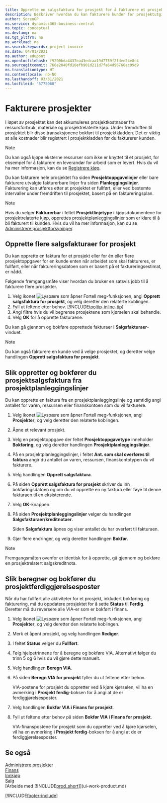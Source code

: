 ```yaml
---
title: Opprette en salgsfaktura for prosjekt for å fakturere et prosjekt | Microsoft-dokumentasjon
description: Beskriver hvordan du kan fakturere kunder for prosjektutgifter etter hvert som et prosjekt skrider frem.
author: SorenGP
ms.service: dynamics365-business-central
ms.topic: conceptual
ms.devlang: na
ms.tgt_pltfrm: na
ms.workload: na
ms.search.keywords: project invoice
ms.date: 04/01/2021
ms.author: edupont
ms.openlocfilehash: f9290bda4437ea43edcaa19d7759f2fdee24e8c4
ms.sourcegitcommit: 766e2840fd16efb901d211d7fa64d96766ac99d9
ms.translationtype: HT
ms.contentlocale: nb-NO
ms.lasthandoff: 03/31/2021
ms.locfileid: "5775068"
---
```

# <a name="invoice-jobs"></a>Fakturere prosjekter
I løpet av prosjektet kan det akkumuleres prosjektkostnader fra ressursforbruk, materiale og prosjektrelaterte kjøp. Under fremdriften til prosjektet blir disse transaksjonene bokført til prosjektkladden. Det er viktig at alle kostnader blir registrert i prosjektkladden før du fakturerer kunden.

> [!NOTE]
> Du kan også kjøpe eksterne ressurser som ikke er knyttet til et prosjekt, for eksempel for å fakturere en leverandør for arbeid som er levert. Hvis du vil ha mer informasjon, kan du se [Registrere kjøp](purchasing-how-record-purchases.md).

Du kan fakturere hele prosjektet fra siden **Prosjektoppgavelinjer** eller bare fakturere utvalgte fakturerbare linjer fra siden **Planleggingslinjer**. Fakturering kan utføres etter at prosjektet er fullført, eller ved bestemte intervaller under fremdriften til prosjektet, basert på en faktureringsplan.

> [!NOTE]  
> Hvis du velger **Fakturerbar** i feltet **Prosjektlinjetype** i kjøpsdokumentene for prosjektrelaterte kjøp, opprettes prosjektplanleggingslinjer som er klare til å bli fakturert til kunden. Hvis du vil ha mer informasjon, kan du se [Administrere prosjektforsyninger](projects-how-manage-project-supplies.md).

## <a name="to-create-multiple-job-sales-invoices"></a>Opprette flere salgsfakturaer for prosjekt
Du kan opprette en faktura for et prosjekt eller for én eller flere prosjektoppgaver for en kunde enten når arbeidet som skal faktureres, er fullført, eller når faktureringsdatoen som er basert på et faktureringsestimat, er nådd.

Følgende fremgangsmåte viser hvordan du bruker en satsvis jobb til å fakturere flere prosjekter.  

1. Velg ikonet ![Lyspære som åpner Fortell meg-funksjonen](media/ui-search/search_small.png "Fortell hva du vil gjøre"), angi **Opprett salgsfaktura for prosjekt**, og velg deretter den relaterte koblingen.  
2. Fyll ut feltene etter behov. [!INCLUDE[tooltip-inline-tip](includes/tooltip-inline-tip_md.md)]
3. Angi filtre hvis du vil begrense prosjektene som kjørselen skal behandle.
4. Velg **OK** for å opprette fakturaene.  

Du kan gå gjennom og bokføre opprettede fakturaer i **Salgsfakturaer**-vinduet.

> [!NOTE]
> Du kan også fakturere en kunde ved å velge prosjektet, og deretter velge handlingen **Opprett salgsfaktura for prosjekt**. 

## <a name="to-create-and-post-job-sales-invoice-from-job-planning-lines"></a>Slik oppretter og bokfører du prosjektsalgsfaktura fra prosjektplanleggingslinjer
Du kan opprette en faktura fra en prosjektplanleggingslinje og samtidig angi antallet for varen, ressursen eller finanskontoen som du vil fakturere.

1. Velg ikonet ![Lyspære som åpner Fortell meg-funksjonen](media/ui-search/search_small.png "Fortell hva du vil gjøre"), angi **Prosjekter**, og velg deretter den relaterte koblingen.
2. Åpne et relevant prosjekt.
3. Velg en prosjektoppgave der feltet **Prosjektoppgavetype** inneholder **Bokføring**, og velg deretter handlingen **Prosjektplanleggingslinjer**.  
4. På en prosjektplanleggingslinjer, i feltet **Ant. som skal overføres til faktura** angir du antallet av varen, ressursen, finanskontotypen du vil fakturere.  
5. Velg handlingen **Opprett salgsfaktura**.
6. På siden **Opprett salgsfaktura for prosjekt** skriver du inn bokføringsdatoen og om du vil opprette en ny faktura eller føye til denne fakturaen til en eksisterende.
7. Velg **OK**-knappen.  
8. På siden **Prosjektplanleggingslinjer** velger du handlingen **Salgsfakturaer/kreditnotaer**.

    Siden **Salgsfaktura** åpnes og viser antallet du har overført til fakturaen.
9. Gjør flere endringer, og velg deretter handlingen **Bokfør**.

> [!NOTE]  
>   Fremgangsmåten ovenfor er identisk for å opprette, gå gjennom og bokføre en prosjektrelatert salgskreditnota.

## <a name="to-calculate-and-post-job-completion-entries"></a>Slik beregner og bokfører du prosjektferdiggjørelsesposter
Når du har fullført alle aktiviteter for et prosjekt, inkludert bokføring og fakturering, må du oppdatere prosjektet for å sette **Status** til **Ferdig**. Deretter må du reversere alle VIA-er som er bokført i finans.

1. Velg ikonet ![Lyspære som åpner Fortell meg-funksjonen](media/ui-search/search_small.png "Fortell hva du vil gjøre"), angi **Prosjekter**, og velg deretter den relaterte koblingen.  
2. Merk et åpent prosjekt, og velg handlingen **Rediger**.
3. I feltet **Status** velger du **Fullført**.
4. Følg hjelpetrinnene for å beregne og bokføre VIA. Alternativt følger du trinn 5 og 6 hvis du vil gjøre dette manuelt.  
5. Velg handlingen **Beregn VIA**.
6. På siden **Beregn VIA for prosjekt** fyller du ut feltene etter behov.  

     VIA-postene for prosjekt du oppretter ved å kjøre kjørselen, vil ha en avmerking i **Prosjekt ferdig**-boksen for å angi at de er ferdiggjørelsesposter.  
7. Velg handlingen **Bokfør VIA i Finans for prosjekt**.
8. Fyll ut feltene etter behov på siden **Bokfør VIA i Finans for prosjekt**.  

     VIA-finanspostene for prosjekt som du oppretter ved å kjøre kjørselen, vil ha en avmerking i **Prosjekt ferdig**-boksen for å angi at de er ferdiggjørelsesposter.

## <a name="see-also"></a>Se også
[Administrere prosjekter](projects-manage-projects.md)  
[Finans](finance.md)  
[Innkjøp](purchasing-manage-purchasing.md)         
[Salg](sales-manage-sales.md)      
[Arbeide med [!INCLUDE[prod_short](includes/prod_short.md)]](ui-work-product.md)  


[!INCLUDE[footer-include](includes/footer-banner.md)]